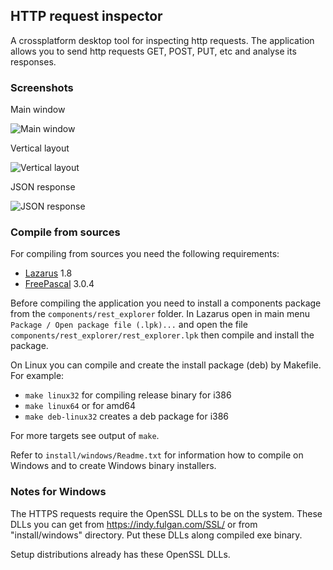 ## HTTP request inspector

A crossplatform desktop tool for inspecting http requests.
The application allows you to send http requests GET, POST, PUT, etc and
analyse its responses.

### Screenshots

Main window

![Main window](https://raw.githubusercontent.com/skoro/http_inspector/master/docs/screenshots/Screenshot_0.3-xfce-json.png)

Vertical layout

![Vertical layout](https://raw.githubusercontent.com/skoro/http_inspector/master/docs/screenshots/Screenshot_0.3-xfce-json.png)

JSON response

![JSON response](https://raw.githubusercontent.com/skoro/http_inspector/master/docs/screenshots/Screenshot-0.3-win-json.png)

### Compile from sources

For compiling from sources you need the following requirements:
- [Lazarus](http://www.lazarus-ide.org/) 1.8
- [FreePascal](https://www.freepascal.org/) 3.0.4

Before compiling the application you need to install a components package
from the `components/rest_explorer` folder. In Lazarus open in main
menu `Package / Open package file (.lpk)...` and open the file
`components/rest_explorer/rest_explorer.lpk` then compile and install the
package.

On Linux you can compile and create the install package (deb) by Makefile.
For example:
- `make linux32` for compiling release binary for i386
- `make linux64` or for amd64
- `make deb-linux32` creates a deb package for i386

For more targets see output of `make`.

Refer to `install/windows/Readme.txt` for information how to compile on
Windows and to create Windows binary installers.

### Notes for Windows

The HTTPS requests require the OpenSSL DLLs to be on the system. These DLLs
you can get from https://indy.fulgan.com/SSL/ or from "install/windows"
directory. Put these DLLs along compiled exe binary.

Setup distributions already has these OpenSSL DLLs.
